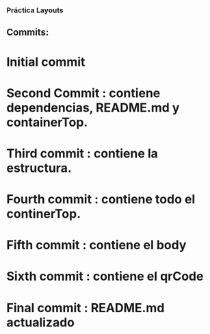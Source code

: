 ### Práctica Layouts
## Commits: 
# Initial commit
# Second Commit : contiene dependencias, README.md y containerTop.
# Third commit : contiene la estructura.
# Fourth commit : contiene todo el continerTop.
# Fifth commit : contiene el body
# Sixth commit : contiene el qrCode
# Final commit : README.md actualizado
